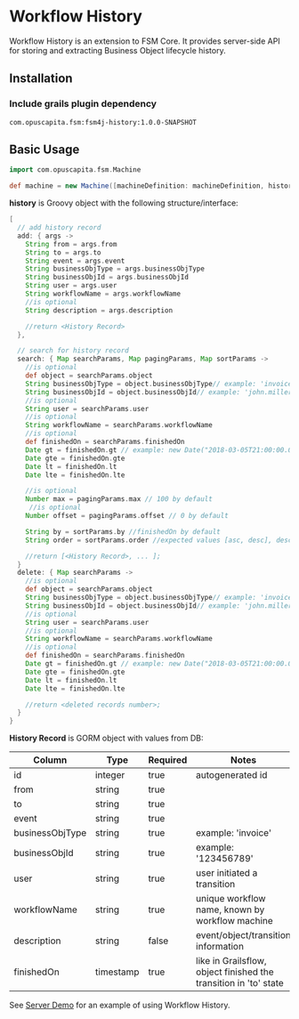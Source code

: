 # Workflow History

Workflow History is an extension to FSM Core.  It provides server-side API for storing and extracting Business Object lifecycle history.

## Installation

### Include grails plugin dependency

```
com.opuscapita.fsm:fsm4j-history:1.0.0-SNAPSHOT
```

## Basic Usage

```groovy
import com.opuscapita.fsm.Machine

def machine = new Machine([machineDefinition: machineDefinition, history: workflowTransitionHistoryService])
```

**history** is Groovy object with the following structure/interface:

```groovy
[
  // add history record
  add: { args ->
    String from = args.from
    String to = args.to
    String event = args.event
    String businessObjType = args.businessObjType
    String businessObjId = args.businessObjId
    String user = args.user
    String workflowName = args.workflowName
    //is optional
    String description = args.description

    //return <History Record>
  },

  // search for history record
  search: { Map searchParams, Map pagingParams, Map sortParams ->
    //is optional
    def object = searchParams.object
    String businessObjType = object.businessObjType// example: 'invoice'
    String businessObjId = object.businessObjId// example: 'john.miller'
    //is optional
    String user = searchParams.user
    //is optional
    String workflowName = searchParams.workflowName
    //is optional
    def finishedOn = searchParams.finishedOn
    Date gt = finishedOn.gt // example: new Date("2018-03-05T21:00:00.000Z")
    Date gte = finishedOn.gte
    Date lt = finishedOn.lt
    Date lte = finishedOn.lte

    //is optional
    Number max = pagingParams.max // 100 by default
     //is optional
    Number offset = pagingParams.offset // 0 by default

    String by = sortParams.by //finishedOn by default
    String order = sortParams.order //expected values [asc, desc], desc by default

    //return [<History Record>, ... ];
  }
  delete: { Map searchParams ->
    //is optional
    def object = searchParams.object
    String businessObjType = object.businessObjType// example: 'invoice'
    String businessObjId = object.businessObjId// example: 'john.miller'
    //is optional
    String user = searchParams.user
    //is optional
    String workflowName = searchParams.workflowName
    //is optional
    def finishedOn = searchParams.finishedOn
    Date gt = finishedOn.gt // example: new Date("2018-03-05T21:00:00.000Z")
    Date gte = finishedOn.gte
    Date lt = finishedOn.lt
    Date lte = finishedOn.lte

    //return <deleted records number>;
  }
}
```

**History Record** is GORM object with values from DB:

| Column           | Type      | Required | Notes                                                            |
|----------------- |-----------|----------|------------------------------------------------------------------|
| id               | integer   | true     | autogenerated id                                                 |
| from             | string    | true     |                                                                  |
| to               | string    | true     |                                                                  |
| event            | string    | true     |                                                                  |
| businessObjType  | string    | true     | example: 'invoice'                                               |
| businessObjId    | string    | true     | example: '123456789'                                             |
| user             | string    | true     | user initiated a transition                                      |
| workflowName     | string    | true     | unique workflow name, known by workflow machine                  |
| description      | string    | false    | event/object/transition information                              |
| finishedOn       | timestamp | true     | like in Grailsflow, object finished the transition in 'to' state |

See [Server Demo](../demo/server) for an example of using Workflow History.
